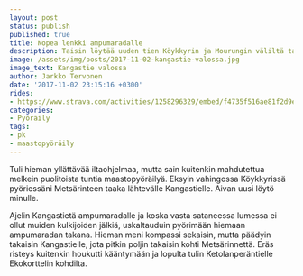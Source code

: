 ```yaml
---
layout: post
status: publish
published: true
title: Nopea lenkki ampumaradalle
description: Taisin löytää uuden tien Köykkyrin ja Mourungin väliltä tai ainakaan näin pitkää matkaa tätä Kangastietä en ole ajanut.
image: /assets/img/posts/2017-11-02-kangastie-valossa.jpg
image_text: Kangastie valossa
author: Jarkko Tervonen
date: '2017-11-02 23:15:16 +0300'
rides:
- https://www.strava.com/activities/1258296329/embed/f4735f516ae81f2d9e2995a37a9aba1aeb89a726
categories:
- Pyöräily
tags:
- pk
- maastopyöräily
---
```

Tuli hieman yllättävää iltaohjelmaa, mutta sain kuitenkin mahdutettua melkein puolitoista tuntia maastopyöräilyä. Eksyin vahingossa Köykkyrissä pyöriessäni Metsärinteen taaka lähtevälle Kangastielle. Aivan uusi löytö minulle.

<!-- more -->

Ajelin Kangastietä ampumaradalle ja koska vasta sataneessa lumessa ei ollut muiden kulkijoiden jälkiä, uskaltauduin pyörimään hiemaan ampumaradan takana. Hieman meni kompassi sekaisin, mutta päädyin takaisin Kangastielle, jota pitkin poljin takaisin kohti Metsärinnettä. Eräs risteys kuitenkin houkutti kääntymään ja lopulta tulin Ketolanperäntielle Ekokorttelin kohdilta.
